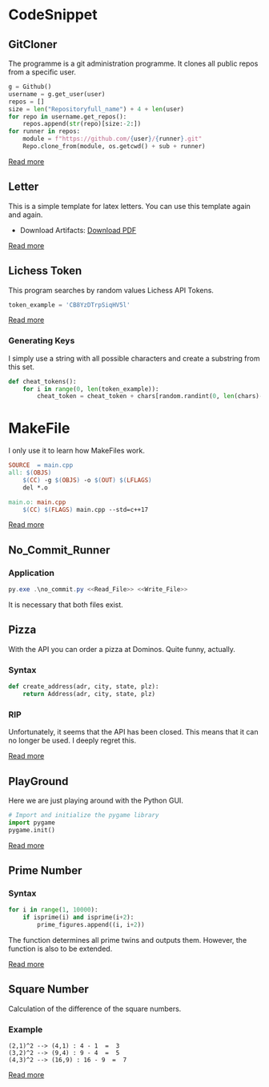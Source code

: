 # CodeSnippet
## GitCloner
The programme is a git administration programme. It clones all public repos from a specific user. 

```python
g = Github()
username = g.get_user(user)
repos = []
size = len("Repositoryfull_name") + 4 + len(user)
for repo in username.get_repos():
    repos.append(str(repo)[size:-2:])
for runner in repos:
    module = f"https://github.com/{user}/{runner}.git"
    Repo.clone_from(module, os.getcwd() + sub + runner)
```
[Read more](/GitCloner)

## Letter
This is a simple template for latex letters. 
You can use this template again and again.
- Download Artifacts: [Download PDF](https://github.com/Zeyecx/CodeSnippet/actions/workflows/letter.yml)

[Read more](/Letter)

## Lichess Token 

This program searches by random values Lichess API Tokens.

```python
token_example = 'CB8YzDTrpSiqHV5l'
```
[Read more](/Lichess_Token)

###  Generating Keys
I simply use a string with all possible characters and create a substring from this set.

```python
def cheat_tokens():
    for i in range(0, len(token_example)):
        cheat_token = cheat_token + chars[random.randint(0, len(chars)-1)]

```

# MakeFile
I only use it to learn how MakeFiles work. 


```Makefile
SOURCE	= main.cpp 
all: $(OBJS)
	$(CC) -g $(OBJS) -o $(OUT) $(LFLAGS)
	del *.o

main.o: main.cpp
	$(CC) $(FLAGS) main.cpp --std=c++17
``` 

[Read more](/MakeFile)

## No_Commit_Runner

### Application
``` PowerShell
py.exe .\no_commit.py <<Read_File>> <<Write_File>>
```
It is necessary that both files exist.

## Pizza
With the API you can order a pizza at Dominos.  Quite funny, actually. 

### Syntax
```Python 
def create_address(adr, city, state, plz):
    return Address(adr, city, state, plz)
```
### RIP
Unfortunately, it seems that the API has been closed. This means that it can no longer be used. I deeply regret this. 

[Read more](/Pizza)

## PlayGround
Here we are just playing around with the Python GUI. 

```Python
# Import and initialize the pygame library
import pygame
pygame.init()
```

[Read more](/PlayGround)

## Prime Number

### Syntax
```Python
for i in range(1, 10000):
    if isprime(i) and isprime(i+2):
        prime_figures.append((i, i+2))
```
The function determines all prime twins and outputs them. However, the function is also to be extended.  

[Read more](/Prime_number)

## Square Number
Calculation of the difference of the square numbers.

### Example
```Log
(2,1)^2 --> (4,1) : 4 - 1  =  3
(3,2)^2 --> (9,4) : 9 - 4  =  5
(4,3)^2 --> (16,9) : 16 - 9  =  7
```
[Read more](/Square_Number)